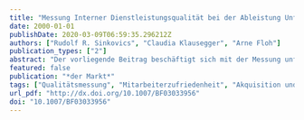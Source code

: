 ```yaml
---
title: "Messung Interner Dienstleistungsqualität bei der Ableistung Unfreiwilliger Dienstleistungen am Beispiel des Österreichischen Roten Kreuzes"
date: 2000-01-01
publishDate: 2020-03-09T06:59:35.296212Z
authors: ["Rudolf R. Sinkovics", "Claudia Klausegger", "Arne Floh"]
publication_types: ["2"]
abstract: "Der vorliegende Beitrag beschäftigt sich mit der Messung unfreiwilliger Dienstleistungen gezeigt am Fallbeispiel des Österreichischen Roten Kreuzes/Landesverband Niederösterreich. Neben einer praktischen Hilfestellung für die Non-Profit Organisation (Akquisition von neuen Mitarbeitern durch Überleitung von \"unfreiwilligen\" Zivildienern in den Freiwilligendienst nach Absolvierung des Zivildienstes) werden mit der Betrachtung der Unfreiwilligkeit und der internen Dienstleistungsqualität zwei neue Einflussfaktoren geliefert. Für die SERVQUAL-Forschung bedeutet dies einen neuen Anwendungsfall und somit die Erweiterung des Gültigkeitsbereiches des populären Ansatzes."
featured: false
publication: "*der Markt*"
tags: ["Qualitätsmessung", "Mitarbeiterzufriedenheit", "Akquisition und Motivation ehrenamtlicher Mitarbeiter", "service quality", "voluntary work", ""]
url_pdf: "http://dx.doi.org/10.1007/BF03033956"
doi: "10.1007/BF03033956"
---
```


